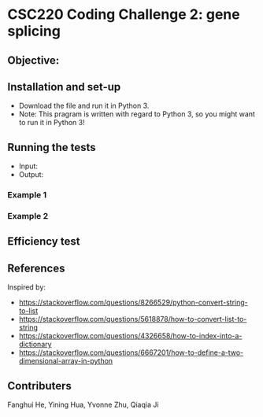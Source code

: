 # CSC220 Coding Challenge 2: gene splicing
## Objective: 

## Installation and set-up
- Download the file and run it in Python 3. 
- Note: This pragram is written with regard to Python 3, so you might want to run it in Python 3!

## Running the tests
- Input: 
- Output:

### Example 1 

### Example 2

## Efficiency test

## References
Inspired by:
- https://stackoverflow.com/questions/8266529/python-convert-string-to-list
- https://stackoverflow.com/questions/5618878/how-to-convert-list-to-string
- https://stackoverflow.com/questions/4326658/how-to-index-into-a-dictionary
- https://stackoverflow.com/questions/6667201/how-to-define-a-two-dimensional-array-in-python

## Contributers
Fanghui He, Yining Hua, Yvonne Zhu, Qiaqia Ji
